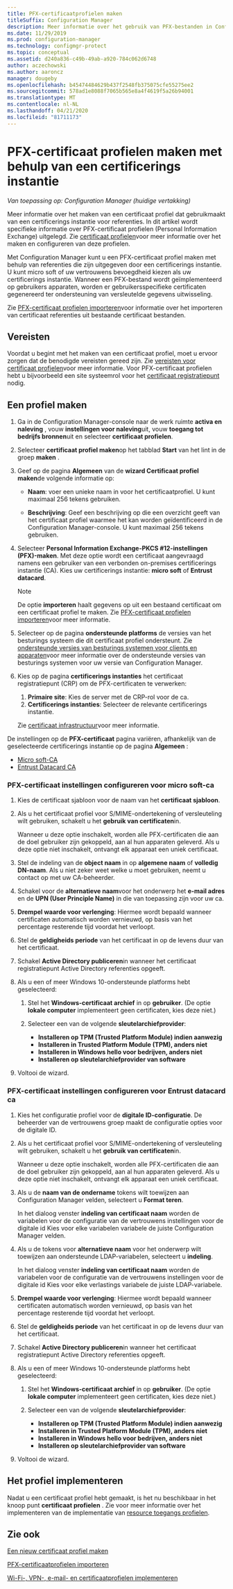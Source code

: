 ```yaml
---
title: PFX-certificaatprofielen maken
titleSuffix: Configuration Manager
description: Meer informatie over het gebruik van PFX-bestanden in Configuration Manager om gebruikersspecifieke certificaten te genereren die ondersteuning bieden voor versleutelde gegevens uitwisseling.
ms.date: 11/29/2019
ms.prod: configuration-manager
ms.technology: configmgr-protect
ms.topic: conceptual
ms.assetid: d240a836-c49b-49ab-a920-784c062d6748
author: aczechowski
ms.author: aaroncz
manager: dougeby
ms.openlocfilehash: b45474484629b437f2548fb375075cfe55275ee2
ms.sourcegitcommit: 578ad1e8088f7065b565e8a4f4619f5a26b94001
ms.translationtype: MT
ms.contentlocale: nl-NL
ms.lasthandoff: 04/21/2020
ms.locfileid: "81711173"
---
```

# <a name="create-pfx-certificate-profiles-using-a-certificate-authority"></a>PFX-certificaat profielen maken met behulp van een certificerings instantie

*Van toepassing op: Configuration Manager (huidige vertakking)*

Meer informatie over het maken van een certificaat profiel dat gebruikmaakt van een certificerings instantie voor referenties. In dit artikel wordt specifieke informatie over PFX-certificaat profielen (Personal Information Exchange) uitgelegd. Zie [certificaat profielen](../../protect/deploy-use/introduction-to-certificate-profiles.md)voor meer informatie over het maken en configureren van deze profielen.

Met Configuration Manager kunt u een PFX-certificaat profiel maken met behulp van referenties die zijn uitgegeven door een certificerings instantie. U kunt micro soft of uw vertrouwens bevoegdheid kiezen als uw certificerings instantie. Wanneer een PFX-bestand wordt geïmplementeerd op gebruikers apparaten, worden er gebruikersspecifieke certificaten gegenereerd ter ondersteuning van versleutelde gegevens uitwisseling.

Zie [PFX-certificaat profielen importeren](import-pfx-certificate-profiles.md)voor informatie over het importeren van certificaat referenties uit bestaande certificaat bestanden.

## <a name="prerequisites"></a>Vereisten

Voordat u begint met het maken van een certificaat profiel, moet u ervoor zorgen dat de benodigde vereisten gereed zijn. Zie [vereisten voor certificaat profielen](../../protect/plan-design/prerequisites-for-certificate-profiles.md)voor meer informatie. Voor PFX-certificaat profielen hebt u bijvoorbeeld een site systeemrol voor het [certificaat registratiepunt](../../protect/deploy-use/certificate-infrastructure.md#step-2---install-and-configure-the-certificate-registration-point) nodig.

## <a name="create-a-profile"></a>Een profiel maken  

1. Ga in de Configuration Manager-console naar de werk ruimte **activa en naleving** , vouw **instellingen voor naleving**uit, vouw **toegang tot bedrijfs bronnen**uit en selecteer **certificaat profielen**.

1. Selecteer **certificaat profiel maken**op het tabblad **Start** van het lint in de groep **maken** .

1. Geef op de pagina **Algemeen** van de **wizard Certificaat profiel maken**de volgende informatie op:  

    - **Naam**: voer een unieke naam in voor het certificaatprofiel. U kunt maximaal 256 tekens gebruiken.  

    - **Beschrijving**: Geef een beschrijving op die een overzicht geeft van het certificaat profiel waarmee het kan worden geïdentificeerd in de Configuration Manager-console. U kunt maximaal 256 tekens gebruiken.  

1. Selecteer **Personal Information Exchange-PKCS #12-instellingen (PFX)-maken**. Met deze optie wordt een certificaat aangevraagd namens een gebruiker van een verbonden on-premises certificerings instantie (CA). Kies uw certificerings instantie: **micro soft** of **Entrust datacard**.

    > [!NOTE]
    > De optie **importeren** haalt gegevens op uit een bestaand certificaat om een certificaat profiel te maken. Zie [PFX-certificaat profielen importeren](import-pfx-certificate-profiles.md)voor meer informatie.

1. Selecteer op de pagina **ondersteunde platforms** de versies van het besturings systeem die dit certificaat profiel ondersteunt. Zie [ondersteunde versies van besturings systemen voor clients en apparaten](../../core/plan-design/configs/supported-operating-systems-for-clients-and-devices.md)voor meer informatie over de ondersteunde versies van besturings systemen voor uw versie van Configuration Manager.

1. Kies op de pagina **certificerings instanties** het certificaat registratiepunt (CRP) om de PFX-certificaten te verwerken:

    1. **Primaire site**: Kies de server met de CRP-rol voor de ca.
    1. **Certificerings instanties**: Selecteer de relevante certificerings instantie.

    Zie [certificaat infrastructuur](../../protect/deploy-use/certificate-infrastructure.md)voor meer informatie.

De instellingen op de **PFX-certificaat** pagina variëren, afhankelijk van de geselecteerde certificerings instantie op de pagina **Algemeen** :

- [Micro soft-CA](#bkmk_microsoft)
- [Entrust Datacard CA](#bkmk_entrust)

### <a name="configure-pfx-certificate-settings-for-microsoft-ca"></a><a name="bkmk_microsoft"></a>**PFX-certificaat** instellingen configureren voor micro soft-ca

1. Kies de certificaat sjabloon voor de naam van het **certificaat sjabloon**.

1. Als u het certificaat profiel voor S/MIME-ondertekening of versleuteling wilt gebruiken, schakelt u het **gebruik van certificaten**in.

    Wanneer u deze optie inschakelt, worden alle PFX-certificaten die aan de doel gebruiker zijn gekoppeld, aan al hun apparaten geleverd. Als u deze optie niet inschakelt, ontvangt elk apparaat een uniek certificaat.  

1. Stel de indeling van de **object naam** in op **algemene naam** of **volledig DN-naam**. Als u niet zeker weet welke u moet gebruiken, neemt u contact op met uw CA-beheerder.

1. Schakel voor de **alternatieve naam**voor het onderwerp het **e-mail adres** en de **UPN (User Principle Name)** in die van toepassing zijn voor uw ca.

1. **Drempel waarde voor verlenging**: Hiermee wordt bepaald wanneer certificaten automatisch worden vernieuwd, op basis van het percentage resterende tijd voordat het verloopt.

1. Stel de **geldigheids periode** van het certificaat in op de levens duur van het certificaat.

1. Schakel **Active Directory publiceren**in wanneer het certificaat registratiepunt Active Directory referenties opgeeft.

1. Als u een of meer Windows 10-ondersteunde platforms hebt geselecteerd:

    1. Stel het **Windows-certificaat archief** in op **gebruiker**. (De optie **lokale computer** implementeert geen certificaten, kies deze niet.)

    1. Selecteer een van de volgende **sleutelarchiefprovider**:

        - **Installeren op TPM (Trusted Platform Module) indien aanwezig**  
        - **Installeren in Trusted Platform Module (TPM), anders niet**
        - **Installeren in Windows hello voor bedrijven, anders niet**
        - **Installeren op sleutelarchiefprovider van software**

1. Voltooi de wizard.

### <a name="configure-pfx-certificate-settings-for-entrust-datacard-ca"></a><a name="bkmk_entrust"></a>**PFX-certificaat** instellingen configureren voor Entrust datacard ca

1. Kies het configuratie profiel voor de **digitale ID-configuratie**. De beheerder van de vertrouwens groep maakt de configuratie opties voor de digitale ID.

1. Als u het certificaat profiel voor S/MIME-ondertekening of versleuteling wilt gebruiken, schakelt u het **gebruik van certificaten**in.

    Wanneer u deze optie inschakelt, worden alle PFX-certificaten die aan de doel gebruiker zijn gekoppeld, aan al hun apparaten geleverd. Als u deze optie niet inschakelt, ontvangt elk apparaat een uniek certificaat.  

1. Als u de **naam van de ondername** tokens wilt toewijzen aan Configuration Manager velden, selecteert u **Format teren**.

    In het dialoog venster **indeling van certificaat naam** worden de variabelen voor de configuratie van de vertrouwens instellingen voor de digitale id Kies voor elke variabelen variabele de juiste Configuration Manager velden.

1. Als u de tokens voor **alternatieve naam** voor het onderwerp wilt toewijzen aan ondersteunde LDAP-variabelen, selecteert u **indeling**.

    In het dialoog venster **indeling van certificaat naam** worden de variabelen voor de configuratie van de vertrouwens instellingen voor de digitale id Kies voor elke verlastings variabele de juiste LDAP-variabele.

1. **Drempel waarde voor verlenging**: Hiermee wordt bepaald wanneer certificaten automatisch worden vernieuwd, op basis van het percentage resterende tijd voordat het verloopt.

1. Stel de **geldigheids periode** van het certificaat in op de levens duur van het certificaat.

1. Schakel **Active Directory publiceren**in wanneer het certificaat registratiepunt Active Directory referenties opgeeft.

1. Als u een of meer Windows 10-ondersteunde platforms hebt geselecteerd:

    1. Stel het **Windows-certificaat archief** in op **gebruiker**. (De optie **lokale computer** implementeert geen certificaten, kies deze niet.)

    1. Selecteer een van de volgende **sleutelarchiefprovider**:

        - **Installeren op TPM (Trusted Platform Module) indien aanwezig**  
        - **Installeren in Trusted Platform Module (TPM), anders niet**
        - **Installeren in Windows hello voor bedrijven, anders niet**
        - **Installeren op sleutelarchiefprovider van software**

1. Voltooi de wizard.

## <a name="deploy-the-profile"></a>Het profiel implementeren

Nadat u een certificaat profiel hebt gemaakt, is het nu beschikbaar in het knoop punt **certificaat profielen** . Zie voor meer informatie over het implementeren van de implementatie van [resource toegangs profielen](../../protect/deploy-use/deploy-wifi-vpn-email-cert-profiles.md).

## <a name="see-also"></a>Zie ook

[Een nieuw certificaat profiel maken](../../protect/deploy-use/create-certificate-profiles.md)

[PFX-certificaatprofielen importeren](import-pfx-certificate-profiles.md)

[Wi-Fi-, VPN-, e-mail- en certificaatprofielen implementeren](../../protect/deploy-use/deploy-wifi-vpn-email-cert-profiles.md)
